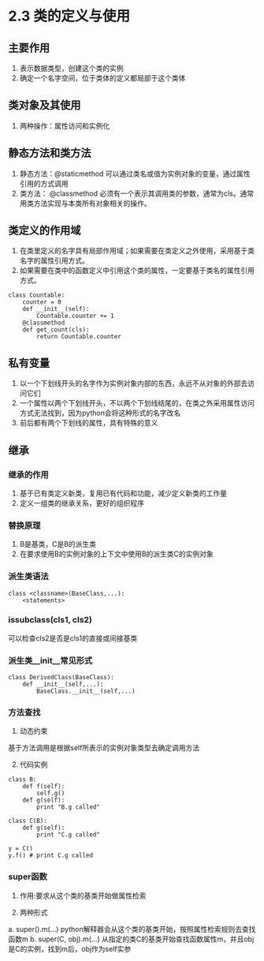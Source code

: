 # 2.3 类的定义与使用

## 主要作用

1. 表示数据类型，创建这个类的实例
2. 确定一个名字空间，位于类体的定义都局部于这个类体

## 类对象及其使用

1. 两种操作：属性访问和实例化

## 静态方法和类方法

1. 静态方法：@staticmethod 可以通过类名或值为实例对象的变量，通过属性引用的方式调用
2. 类方法： @classmethod 必须有一个表示其调用类的参数，通常为cls。通常用类方法实现与本类所有对象相关的操作。

## 类定义的作用域

1. 在类里定义的名字具有局部作用域；如果需要在类定义之外使用，采用基于类名字的属性引用方式。
2. 如果需要在类中的函数定义中引用这个类的属性，一定要基于类名的属性引用方式。
```
class Countable:
	counter = 0
	def __init__(self):
		Countable.counter += 1
	@classmethod
	def get_count(cls):
		return Countable.counter
```

## 私有变量

1. 以一个下划线开头的名字作为实例对象内部的东西，永远不从对象的外部去访问它们
2. 一个属性以两个下划线开头，不以两个下划线结尾的，在类之外采用属性访问方式无法找到，因为python会将这种形式的名字改名
3. 前后都有两个下划线的属性，具有特殊的意义

## 继承

### 继承的作用

1. 基于已有类定义新类，复用已有代码和功能，减少定义新类的工作量
2. 定义一组类的继承关系，更好的组织程序

### 替换原理

1. B是基类，C是B的派生类
2. 在要求使用B的实例对象的上下文中使用B的派生类C的实例对象

### 派生类语法

```
class <classname>(BaseClass,...):
	<statements>
```

### issubclass(cls1, cls2)

可以检查cls2是否是cls1的直接或间接基类

### 派生类__init__常见形式

```
class DerivedClass(BaseClass):
	def __init__(self,...):
		BaseClass.__init__(self,...)
```

### 方法查找

1. 动态约束

基于方法调用是根据self所表示的实例对象类型去确定调用方法

2. 代码实例

```
class B:
	def f(self):
		self.g()
	def g(self):
		print "B.g called"

class C(B):
	def g(self):
		print "C.g called"
		
y = C()
y.f() # print C.g called
```

### super函数

1. 作用:要求从这个类的基类开始做属性检索

2. 两种形式

a. super().m(...) python解释器会从这个类的基类开始，按照属性检索规则去查找函数m
b. super(C, obj).m(...) 从指定的类C的基类开始查找函数属性m，并且obj是C的实例，找到m后，obj作为self实参